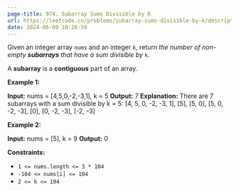 ```yaml
---
page-title: 974. Subarray Sums Divisible by K
url: https://leetcode.cn/problems/subarray-sums-divisible-by-k/description/?envType=daily-question&envId=2024-06-09
date: 2024-06-09 10:26:59
---
```

Given an integer array `nums` and an integer `k`, return *the number of non-empty **subarrays** that have a sum divisible by* `k`.

A **subarray** is a **contiguous** part of an array.

**Example 1:**

**Input:** nums = \[4,5,0,-2,-3,1\], k = 5
**Output:** 7
**Explanation:** There are 7 subarrays with a sum divisible by k = 5:
\[4, 5, 0, -2, -3, 1\], \[5\], \[5, 0\], \[5, 0, -2, -3\], \[0\], \[0, -2, -3\], \[-2, -3\]

**Example 2:**

**Input:** nums = \[5\], k = 9
**Output:** 0

**Constraints:**

-   `1 <= nums.length <= 3 * 104`
-   `-104 <= nums[i] <= 104`
-   `2 <= k <= 104`